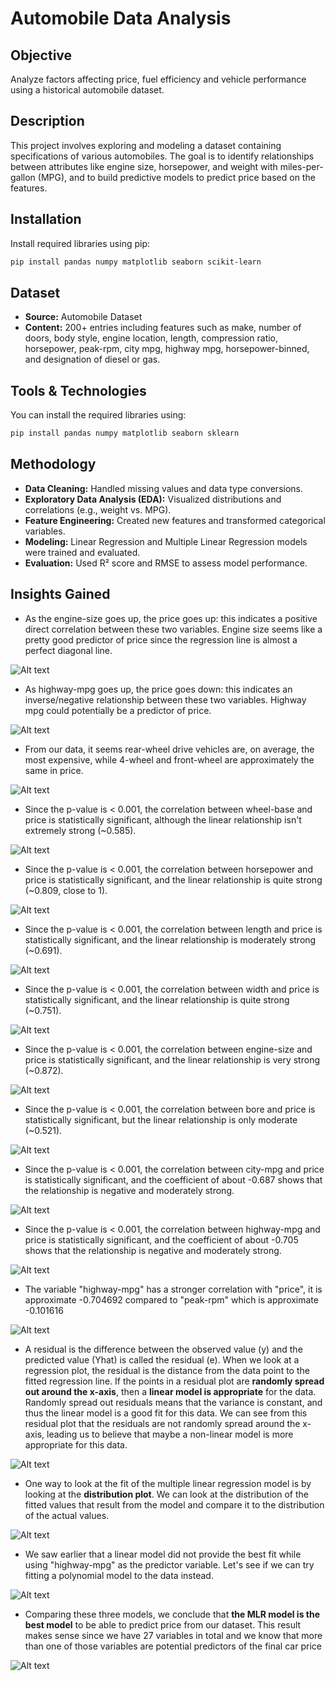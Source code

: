 # Automobile Data Analysis

## Objective
Analyze factors affecting price, fuel efficiency and vehicle performance using a historical automobile dataset.

## Description
This project involves exploring and modeling a dataset containing specifications of various automobiles. The goal is to identify relationships between attributes like engine size, horsepower, and weight with miles-per-gallon (MPG), and to build predictive models to predict price based on the features.

## Installation
Install required libraries using pip:

```bash
pip install pandas numpy matplotlib seaborn scikit-learn
```

## Dataset
- **Source:** Automobile Dataset  
- **Content:** 200+ entries including features such as make, number of doors, body style, engine location, length, compression ratio, horsepower, peak-rpm, city mpg, highway mpg, horsepower-binned, and designation of diesel or gas.

## Tools & Technologies
You can install the required libraries using:
```bash
pip install pandas numpy matplotlib seaborn sklearn
```

## Methodology
- **Data Cleaning:** Handled missing values and data type conversions.
- **Exploratory Data Analysis (EDA):** Visualized distributions and correlations (e.g., weight vs. MPG).
- **Feature Engineering:** Created new features and transformed categorical variables.
- **Modeling:** Linear Regression and Multiple Linear Regression models were trained and evaluated.
- **Evaluation:** Used R² score and RMSE to assess model performance.

## Insights Gained
- As the engine-size goes up, the price goes up: this indicates a positive direct correlation between these two variables. Engine size seems like a pretty good predictor of price since the regression line is almost a perfect diagonal line.

![Alt text](images/5-enginesize-price-scatterplot.png)

- As highway-mpg goes up, the price goes down: this indicates an inverse/negative relationship between these two variables. Highway mpg could potentially be a predictor of price.

![Alt text](images/7-highwaympg-price-scatterplot.png)

- From our data, it seems rear-wheel drive vehicles are, on average, the most expensive, while 4-wheel and front-wheel are approximately the same in price.

![Alt text](images/17-averageprice-4wd-fwd-rwd.png)

- Since the p-value is $<$ 0.001, the correlation between wheel-base and price is statistically significant, although the linear relationship isn't extremely strong (~0.585).

![Alt text](images/24-p-value-of-wheelbase-and-price.png)

- Since the p-value is $<$ 0.001, the correlation between horsepower and price is statistically significant, and the linear relationship is quite strong (~0.809, close to 1).

![Alt text](images/25-p-value-of-horsepower-and-price.png)

- Since the p-value is $<$ 0.001, the correlation between length and price is statistically significant, and the linear relationship is moderately strong (~0.691).

![Alt text](images/26-p-value-of-length-and-price.png)

- Since the p-value is < 0.001, the correlation between width and price is statistically significant, and the linear relationship is quite strong (~0.751).

![Alt text](images/27-p-value-of-width-and-price.png)

- Since the p-value is $<$ 0.001, the correlation between engine-size and price is statistically significant, and the linear relationship is very strong (~0.872).

![Alt text](images/28-p-value-of-enginesize-and-price.png)

- Since the p-value is $<$ 0.001, the correlation between bore and price is statistically significant, but the linear relationship is only moderate (~0.521).

![Alt text](images/29-p-value-of-bore-and-price.png)

- Since the p-value is $<$ 0.001, the correlation between city-mpg and price is statistically significant, and the coefficient of about -0.687 shows that the relationship is negative and moderately strong.

![Alt text](images/30-p-value-of-citymph-and-price.png)

- Since the p-value is < 0.001, the correlation between highway-mpg and price is statistically significant, and the coefficient of about -0.705 shows that the relationship is negative and moderately strong.

![Alt text](images/31-p-value-of-highwaymph-and-price.png)

- The variable "highway-mpg" has a stronger correlation with "price", it is approximate -0.704692  compared to "peak-rpm" which is approximate -0.101616

![Alt text](34-correlation-hwympg-peakrpm-and-price.png)

- A residual is the difference between the observed value (y) and the predicted value (Yhat) is called the residual (e). When we look at a regression plot, the residual is the distance from the data point to the fitted regression line. If the points in a residual plot are <b>randomly spread out around the x-axis</b>, then a <b>linear model is appropriate</b> for the data. Randomly spread out residuals means that the variance is constant, and thus the linear model is a good fit for this data. We can see from this residual plot that the residuals are not randomly spread around the x-axis, leading us to believe that maybe a non-linear model is more appropriate for this data.

![Alt text](35-residualplot-variance-hwympg-price.png)

- One way to look at the fit of the multiple linear regression model is by looking at the <b>distribution plot</b>. We can look at the distribution of the fitted values that result from the model and compare it to the distribution of the actual values.

![Alt text](36-actual-vs-predicted-values-distributionplot.png)

- We saw earlier that a linear model did not provide the best fit while using "highway-mpg" as the predictor variable. Let's see if we can try fitting a polynomial model to the data instead.

![Alt text](37-polynomialfitting.png)

- Comparing these three models, we conclude that <b>the MLR model is the best model</b> to be able to predict price from our dataset. This result makes sense since we have 27 variables in total and we know that more than one of those variables are potential predictors of the final car price

![Alt text](38-comparing-models.png)
